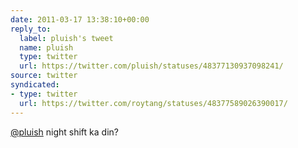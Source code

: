 ```yaml
---
date: 2011-03-17 13:38:10+00:00
reply_to:
  label: pluish's tweet
  name: pluish
  type: twitter
  url: https://twitter.com/pluish/statuses/48377130937098241/
source: twitter
syndicated:
- type: twitter
  url: https://twitter.com/roytang/statuses/48377589026390017/
---
```


[@pluish](https://twitter.com/pluish/) night shift ka din?